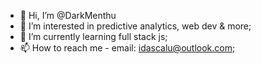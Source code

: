 - 👋 Hi, I’m @DarkMenthu
- 👀 I’m interested in predictive analytics, web dev & more;
- 🌱 I’m currently learning full stack js;
- 📫 How to reach me - email: idascalu@outlook.com;
